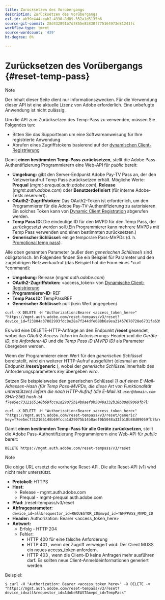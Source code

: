 ```yaml
---
title: Zurücksetzen des Vorübergangs
description: Zurücksetzen des Vorübergangs
exl-id: ab39e444-eab2-4338-8d09-352a1d5135b6
source-git-commit: 28d432891b7d7855e83830f775164973e81241fc
workflow-type: tm+mt
source-wordcount: '439'
ht-degree: 0%

---
```


# Zurücksetzen des Vorübergangs {#reset-temp-pass}

>[!NOTE]
>
>Der Inhalt dieser Seite dient nur Informationszwecken. Für die Verwendung dieser API ist eine aktuelle Lizenz von Adobe erforderlich. Eine unbefugte Anwendung ist nicht zulässig.
>
>Um die API zum Zurücksetzen des Temp-Pass zu verwenden, müssen Sie Folgendes tun:
>- Bitten Sie das Supportteam um eine Softwareanweisung für Ihre registrierte Anwendung
>- Abrufen eines Zugriffstokens basierend auf der [dynamischen Client-Registrierung](dynamic-client-registration.md)
> 

Damit **einen bestimmten Temp-Pass zurücksetzen**, stellt die Adobe Pass-Authentifizierung Programmierern eine Web-API für *public* bereit:

- **Umgebung:** gibt den Server-Endpunkt Adobe Pay-TV Pass an, der den Netzwerkaufruf Temp Pass zurücksetzen erhält. Mögliche Werte: **Prequal** (*mgmt-prequal.auth.adobe.com*), **Release** (*mgmt.auth.adobe.com*) oder **Benutzerdefiniert** (für interne Adobe-Tests reserviert).
- **OAuth2-Zugriffstoken:** Das OAuth2-Token ist erforderlich, um den Programmierer für die Adobe Pay-TV-Authentifizierung zu autorisieren. Ein solches Token kann von [Dynamic Client Registration](dynamic-client-registration.md) abgerufen werden.
- **Temp Pass ID:** Die eindeutige ID für den MVPD für den Temp Pass, der zurückgesetzt werden soll.(Ein Programmierer kann mehrere MVPDs mit Temp Pass verwenden und einen bestimmten zurücksetzen.)
- **Generischer Schlüssel:** einige temporäre Pass-MVPDs (d. h. [Promotional temp pass](promotional-temp-pass.md)).

Alle oben genannten Parameter (außer dem *generischen Schlüssel*) sind obligatorisch. Im Folgenden finden Sie ein Beispiel für Parameter und den zugehörigen Netzwerkaufruf (das Beispiel hat die Form eines *curl *command):

- **Umgebung:** Release (*mgmt.auth.adobe.com*)
- **OAuth2-Zugriffstoken:** &lt;access_token> von [Dynamische Client-Registrierung](dynamic-client-registration.md)
- **Programmierer-ID:** REF
- **Temp Pass ID:** TempPassREF
- **Generischer Schlüssel:** null (kein Wert angegeben)

```curl
curl -X DELETE -H "Authorization:Bearer <access_token_here>" "https://mgmt.auth.adobe.com/reset-tempass/v3/reset?device_id=f23804a37802993fdc8e28a7f244dfe088b6a9ea21457670728e6731fa639991&requestor_id=REF&mvpd_id=TempPassREF"
```

Es wird eine DELETE-HTTP-Anfrage an den Endpunkt **/reset** gesendet, wobei das *OAuth2 Access Token* im Autorisierungs-Header und die *Geräte-ID*, die *Anforderer-ID* und die *Temp Pass ID (MVPD ID)* als Parameter übergeben werden.

Wenn der Programmierer einen Wert für den *generischen Schlüssel* bereitstellt, wird ein weiterer HTTP-Aufruf ausgeführt (diesmal an den Endpunkt **/reset/generic** ), wobei der *generische Schlüssel* innerhalb des Anforderungsparameters *key* übergeben wird.

Setzen Sie beispielsweise den generischen Schlüssel *1} auf einen E-Mail-Adressen-Hash (für
Temp Pass-MVPDs, die diese Art von Funktionalität unterstützen) liefern die
nach HTTP-Aufruf (die E-Mail ist `user@domain.com` SHA-256)
hash ist `f7ee5ec7312165148b69fcca1d29075b14b8aef0b5048a332b18b88d09069fb7`):*

```curl
curl -X DELETE -H "Authorization:Bearer <access_token_here>"
"https://mgmt.auth.adobe.com/reset-tempass/v3/reset/generic?key=f7ee5ec7312165148b69fcca1d29075b14b8aef0b5048a332b18b88d09069fb7&requestor_id=REF&mvpd_id=TempPassREF"
```


Damit **einen bestimmten Temp-Pass für alle Geräte zurücksetzen**, stellt die Adobe Pass-Authentifizierung Programmierern eine Web-API für *public* bereit:

```url
DELETE https://mgmt.auth.adobe.com/reset-tempass/v3/reset
```

>[!NOTE]
>Die obige URL ersetzt die vorherige Reset-API. Die alte Reset-API (v1) wird nicht mehr unterstützt.

- **Protokoll:** HTTPS
- **Host:**
   - Release - mgmt.auth.adobe.com
   - Prequal - mgmt-prequal.auth.adobe.com
- **Pfad:** /reset-tempass/v3/reset
- **Abfrageparameter:** `device_id=all&requestor_id=REQUESTOR_ID&mvpd_id=TEMPPASS_MVPD_ID`
- **Header:** Authorization: Bearer &lt;access_token_here>
- **Antwort:**
   - Erfolg - HTTP 204
   - Fehler:
      - HTTP 400 für eine falsche Anforderung
      - HTTP 401 , wenn der Zugriff verweigert wird. Der Client MUSS ein neues access_token anfordern.
      - HTTP 403 , wenn die Client-ID keine Anfragen mehr ausführen darf. Es sollten neue Client-Anmeldeinformationen generiert werden.


Beispiel:

```curl
$ curl -H "Authorization: Bearer <access_token_here>" -X DELETE -v "https://mgmt.auth.adobe.com/reset-tempass/v3/reset?device_id=all&requestor_id=AdobeBEAST&mvpd_id=TempPass"
```
